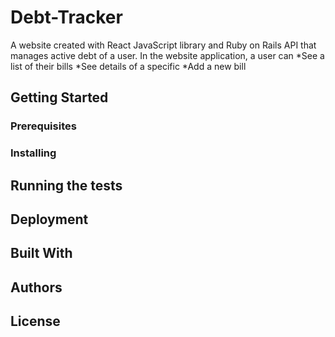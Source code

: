 # Debt-Tracker
A website created with React JavaScript library and Ruby on Rails API that manages active debt of a user. In the website application, a user can
    *See a list of their bills
    *See details of a specific
    *Add a new bill

## Getting Started


### Prerequisites


### Installing


## Running the tests


## Deployment


## Built With


## Authors


## License


